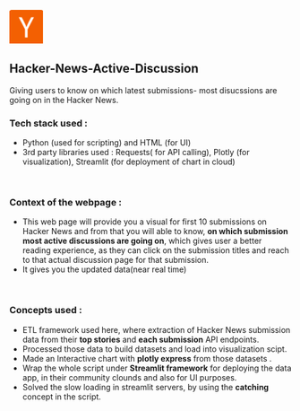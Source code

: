 <img src="https://github.com/arghanilhub/Hacker-News-Active-Discussion-/blob/main/hc.png" alt="Y combinator"
 style="width:60px;height:60px;"> 
 ## Hacker-News-Active-Discussion
Giving users to know on which latest submissions- most disucssions are going on in the Hacker News. 
<br />

### Tech stack used :
* Python (used for scripting) and HTML (for UI) <br /> 
* 3rd party libraries used : Requests( for API calling), Plotly (for visualization), Streamlit (for deployment of chart in cloud) 
<br />

### Context of the webpage :
* This web page will provide you a visual for first 10 submissions on Hacker News and from that you will able to know, **on which submission most active discussions are going on**, which gives user a better reading experience, as they can click on the submission titles and reach to that actual discussion page for that submission. <br />
* It gives you the updated data(near real time)
<br />

 ### Concepts used :
 * ETL framework used here, where extraction of Hacker News submission data from their **top stories** and **each submission** API endpoints. <br />
 * Processed those data to build datasets and load into visualization scipt. <br />
 * Made an Interactive chart with **plotly express** from those datasets . <br /> 
 * Wrap the whole script under **Streamlit framework** for deploying the data app, in their community clounds and also for UI purposes. <br />
 * Solved the slow loading in streamlit servers, by using the **catching** concept in the script. 
  
